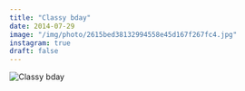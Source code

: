 ```yaml
---
title: "Classy bday"
date: 2014-07-29
image: "/img/photo/2615bed38132994558e45d167f267fc4.jpg"
instagram: true
draft: false
---
```


![Classy bday](/img/photo/2615bed38132994558e45d167f267fc4.jpg)

